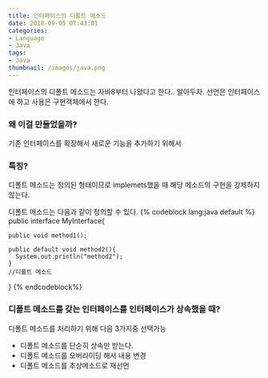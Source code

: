 ```yaml
---
title: 인터페이스의 디폴트 메소드
date: 2018-09-05 07:43:01
categories:
- Language
- Java
tags:
- Java
thumbnail: /images/java.png
---
```

인터페이스의 디폴트 메소드는 자바8부터 나왔다고 한다.. 알아두자.
선언은 인터페이스에 하고 사용은 구현객체에서 한다.
### 왜 이걸 만들었을까?
기존 인터페이스를 확장해서 새로운 기능을 추가하기 위해서

### 특징?
디폴트 메소드는 정의된 형태이므로 implemets했을 때 해당 메소드의 구현을 강제하지 않는다.

디폴트 메소드는 다음과 같이 정의할 수 있다.
{% codeblock lang:java default %}
public interface MyInterface{

    public void method1();

    public default void method2(){
      System.out.println("method2");
    }
    //디폴트 메소드

}
{% endcodeblock%}

### 디폴트 메소드를 갖는 인터페이스를 인터페이스가 상속했을 때?
디폴트 메소드를 처리하기 위해 다음 3가지중 선택가능
- 디폴트 메소드를 단순히 상속만 받는다.
- 디폴트 메소드를 오버라이딩 해서 내용 변경
- 디폴트 메소드를 추상메소드로 재선언
